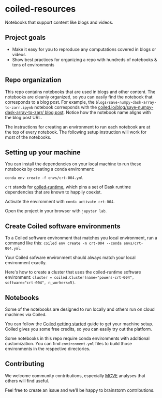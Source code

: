 # coiled-resources

Notebooks that support content like blogs and videos.

## Project goals

* Make it easy for you to reproduce any computations covered in blogs or videos
* Show best practices for organizing a repo with hundreds of notebooks & tens of environments

## Repo organization

This repo contains notebooks that are used in blogs and other content.  The notebooks are cleanly organized, so you can easily find the notebook that corresponds to a blog post.  For example, the `blogs/save-numpy-dask-array-to-zarr.ipynb` notebook corresponds with the [coiled.io/blog/save-numpy-dask-array-to-zarr/ blog post](https://coiled.io/blog/save-numpy-dask-array-to-zarr/).  Notice how the notebook name aligns with the blog post URL.

The instructions for creating an environment to run each notebook are at the top of every notebook.  The following setup instruction will work for most of the notebooks.

## Setting up your machine

You can install the dependencies on your local machine to run these notebooks by creating a conda environment:

```
conda env create -f envs/crt-004.yml
```

`crt` stands for [coiled-runtime](https://github.com/coiled/coiled-runtime), which pins a set of Dask runtime dependencies that are known to happily coexist.

Activate the environment with `conda activate crt-004`.

Open the project in your browser with `jupyter lab`.

## Create Coiled software environments

To a Coiled software environment that matches you local environment, run a command like this: `coiled env create -n crt-004 --conda envs/crt-004.yml`.

Your Coiled sofware environment should always match your local environment exactly.

Here's how to create a cluster that uses the coiled-runtime software environment: `cluster = coiled.Cluster(name="powers-crt-004", software="crt-004", n_workers=5)`.

## Notebooks

Some of the notebooks are designed to run locally and others run on cloud machines via Coiled.

You can follow the [Coiled getting started](https://docs.coiled.io/user_guide/getting_started.html) guide to get your machine setup.  Coiled gives you some free credits, so you can easily try out the platform.

Some notebooks in this repo require conda environments with additional customization.  You can find `environment.yml` files to build those environments in the respective directories.

## Contributing

We welcome community contributions, especially [MCVE](https://matthewrocklin.com/blog/work/2018/02/28/minimal-bug-reports) analyses that others will find useful.

Feel free to create an issue and we'll be happy to brainstorm contributions.

